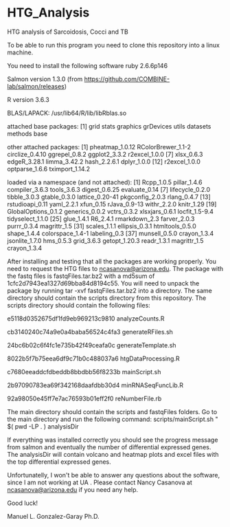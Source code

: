 # HTG_Analysis
HTG analysis of Sarcoidosis, Cocci and TB

To be able to run this program you need to clone this repository into a linux machine.

You need to install the following software
ruby 2.6.6p146

Salmon version 1.3.0 (from https://github.com/COMBINE-lab/salmon/releases)



R version 3.6.3

BLAS/LAPACK: /usr/lib64/R/lib/libRblas.so


attached base packages:
[1] grid      stats     graphics  grDevices utils     datasets  methods   base

other attached packages:
[1] pheatmap_1.0.12    RColorBrewer_1.1-2 circlize_0.4.10    ggrepel_0.8.2      ggplot2_3.3.2      r2excel_1.0.0
[7] xlsx_0.6.3         edgeR_3.28.1       limma_3.42.2       hash_2.2.6.1       dplyr_1.0.0
[12] r2excel_1.0.0    optparse_1.6.6      tximport_1.14.2

loaded via a namespace (and not attached):
[1] Rcpp_1.0.5          pillar_1.4.6        compiler_3.6.3      tools_3.6.3         digest_0.6.25       evaluate_0.14
[7] lifecycle_0.2.0     tibble_3.0.3        gtable_0.3.0        lattice_0.20-41     pkgconfig_2.0.3     rlang_0.4.7
[13] rstudioapi_0.11     yaml_2.2.1          xfun_0.15           rJava_0.9-13        withr_2.2.0         knitr_1.29
[19] GlobalOptions_0.1.2 generics_0.0.2      vctrs_0.3.2         xlsxjars_0.6.1      locfit_1.5-9.4      tidyselect_1.1.0
[25] glue_1.4.1          R6_2.4.1            rmarkdown_2.3       farver_2.0.3        purrr_0.3.4         magrittr_1.5
[31] scales_1.1.1        ellipsis_0.3.1      htmltools_0.5.0     shape_1.4.4         colorspace_1.4-1    labeling_0.3
[37] munsell_0.5.0       crayon_1.3.4      jsonlite_1.7.0       hms_0.5.3    grid_3.6.3    getopt_1.20.3   readr_1.3.1   magrittr_1.5  crayon_1.3.4


After installing and testing that all the packages are working properly. You need to request the HTG files to ncasanova@arizona.edu. The package with the fastq files is fastqFiles.tar.bz2 with a md5sum of 1cfc2d7943ea1327d69bba84d8194c55. You will need to unpack the package by running tar -xvf fastqFiles.tar.bz2 into a directory. The same directory should contain the scripts directory from this repository. The scripts directory should contain the following files:

e5118d0352675df1fd9eb969213c9810  analyzeCounts.R

cb3140240c74a9e0a4baba56524c4fa3  generateRFiles.sh

24bc6b02c6f4fc1e735b42f49ceafa0c  generateTemplate.sh

8022b5f7b75eea6df9c71b0c488037a6  htgDataProcessing.R

c7680eeaddcfdbeddb8bbdbb56f8233b  mainScript.sh

2b97090783ea69f342168daafdbb30d4  minRNASeqFuncLib.R

92a98050e45ff7e7ac76593b01eff2f0  reNumberFile.rb

The main directory should contain the scripts and fastqFiles folders. Go to the main directory and run the following command:
scripts/mainScript.sh "<full path to the salmon binary> $( pwd -LP . ) analysisDir

If everything was installed correctly you should see the progress message from salmon and eventually the number of differential expressed genes. The analysisDir will contain volcano and heatmap plots and excel files with the top differential expressed genes.

Unfortunatelly, I won't be able to answer any questions about the software, since I am not working at UA .  Please contact Nancy Casanova at ncasanova@arizona.edu if you need any help.


Good luck!


Manuel L. Gonzalez-Garay Ph.D.
